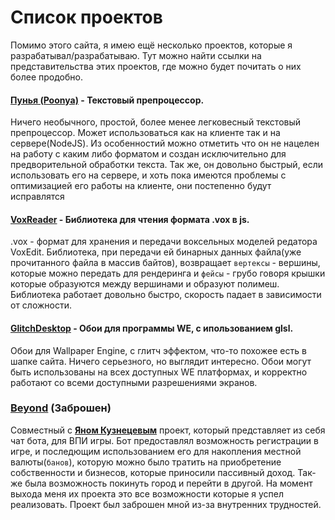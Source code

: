 # Список проектов
Помимо этого сайта, я имею ещё несколько проектов, которые я разрабатывал/разрабатываю. Тут можно найти ссылки на представительства этих проектов, где можно будет почитать о них более продобно.

#### [**Пунья (Poonya)**](https://github.com/AseWhy/Poonya) - Текстовый препроцессор.
Ничего необычного, простой, более менее легковесный текстовый препроцессор. Может использоваться как на клиенте так и на сервере(NodeJS). Из особенностий можно отметить что он не нацелен на работу с каким либо форматом и создан исключительно для предворительной обработки текста. Так же, он довольно быстрый, если использовать его на сервере, и хоть пока имеются проблемы с оптимизацией его работы на клиенте, они постепенно будут исправлятся

#### [**VoxReader**](https://github.com/AseWhy/Vox-Reader-JS) - Библиотека для чтения формата .vox в js.
.vox - формат для хранения и передачи воксельных моделей редатора VoxEdit. Библиотека, при передачи ей бинарных данных файла(уже прочитанного файла в массив байтов), возвращает `вертексы` - вершины, которые можно передать для рендеринга и `фейсы` - грубо говоря крышки которые образуются между вершинами и образуют полимеш. Библиотека работает довольно быстро, скорость падает в зависимости от сложности.

#### [**GlitchDesktop**](https://github.com/AseWhy/glitch-desktop) - Обои для программы WE, с ипользованием glsl.
Обои для Wallpaper Engine, с глитч эффектом, что-то похожее есть в шапке сайта. Ничего серьезного, но выглядит интересно. Обои могут быть использованы на всех доступных WE платформах, и корректно работают со всеми доступными разрешениями экранов.

### [**Beyond**](https://vk.com/megacorpparadox) (Заброшен)
Совместный с [**Яном Кузнецевым**](https://vk.com/yankuznetsovvv) проект, который представляет из себя чат бота, для ВПИ игры. Бот предоставлял возможность регистрации в игре, и последющим использованием его для накопления местной валюты(`банов`), которую можно было тратить на приобретение собственности и бизнесов, которые приносили пассивный доход. Так-же была возможность покинуть город и перейти в другой. На момент выхода меня их проекта это все возможности которые я успел реализовать. Проект был заброшен мной из-за внутренних трудностей.